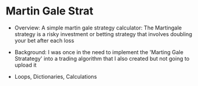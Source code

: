 # Martin Gale Strat

* Overview: A simple martin gale strategy calculator: The Martingale strategy is a risky investment or betting strategy that involves doubling your bet after each loss

* Background: I was once in the need to implement the 'Marting Gale Stratategy' into a trading algorithm that I also created but not going to upload it  

* Loops, Dictionaries, Calculations
